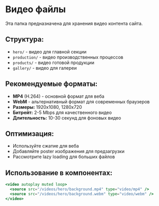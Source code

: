 # Видео файлы

Эта папка предназначена для хранения видео контента сайта.

## Структура:
- `hero/` - видео для главной секции
- `production/` - видео производственных процессов  
- `products/` - видео готовой продукции
- `gallery/` - видео для галереи

## Рекомендуемые форматы:
- **MP4** (H.264) - основной формат для веба
- **WebM** - альтернативный формат для современных браузеров
- **Размеры:** 1920x1080, 1280x720
- **Битрейт:** 2-5 Mbps для качественного видео
- **Длительность:** 10-30 секунд для фоновых видео

## Оптимизация:
- Используйте сжатие для веба
- Добавляйте poster изображения для предзагрузки
- Рассмотрите lazy loading для больших файлов

## Использование в компонентах:
```jsx
<video autoplay muted loop>
  <source src="/videos/hero/background.mp4" type="video/mp4" />
  <source src="/videos/hero/background.webm" type="video/webm" />
</video>
``` 